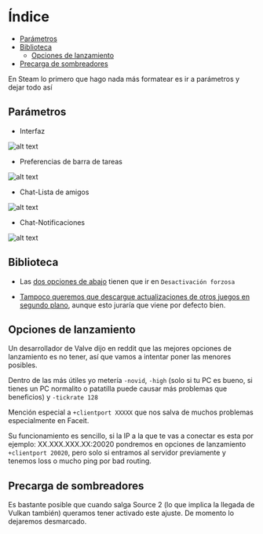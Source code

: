 # Índice

- [Parámetros](#Parámetros)
- [Biblioteca](#Biblioteca)
   - [Opciones de lanzamiento](#Opciones-de-lanzamiento)
- [Precarga de sombreadores](#Precarga-de-sombreadores)

En Steam lo primero que hago nada más formatear es ir a parámetros y dejar todo así

## Parámetros

- Interfaz

![alt text](https://i.gyazo.com/dc7aa0be04c8652fa13d3cff78551a14.png "Interfaz")

- Preferencias de barra de tareas

![alt text](https://i.gyazo.com/07331db8b76f25dfa1324cad84f4fa6c.png "Preferencias de barra de tareas")

- Chat-Lista de amigos

![alt text](https://i.gyazo.com/340b77465a62dc38cb8b44aac5c77352.png "Chat-Lista de amigos")

- Chat-Notificaciones

![alt text](https://i.gyazo.com/ec3f044db1e7da48e85184c66a51644b.png "Chat-Notificaciones")

## Biblioteca

- Las [dos opciones de abajo](https://i.gyazo.com/4a246c87cbb6fa21c93868fd6339d6b3.png) tienen que ir en `Desactivación forzosa`

- [Tampoco queremos que descargue actualizaciones de otros juegos en segundo plano](https://i.gyazo.com/d8d28d9226218b9a41ee444c0907ff2e.png), aunque esto juraría que viene por defecto bien.

## Opciones de lanzamiento

Un desarrollador de Valve dijo en reddit que las mejores opciones de lanzamiento es no tener, así que vamos a intentar poner las menores posibles.

Dentro de las más útiles yo metería `-novid`, `-high` (solo si tu PC es bueno, si tienes un PC normalito o patatilla puede causar más problemas que beneficios) y `-tickrate 128`

Mención especial a `+clientport XXXXX` que nos salva de muchos problemas especialmente en Faceit. 

Su funcionamiento es sencillo, si la IP a la que te vas a conectar es esta por ejemplo: XX.XXX.XXX.XX:20020 pondremos en opciones de lanzamiento `+clientport 20020`, pero solo si entramos al servidor previamente y tenemos loss o mucho ping por bad routing.

## Precarga de sombreadores

Es bastante posible que cuando salga Source 2 (lo que implica la llegada de Vulkan también) queramos tener activado este ajuste. De momento lo dejaremos desmarcado.
